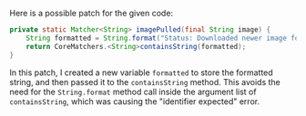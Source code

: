 Here is a possible patch for the given code:

```java
private static Matcher<String> imagePulled(final String image) {
    String formatted = String.format("Status: Downloaded newer image for %s", image);
    return CoreMatchers.<String>containsString(formatted);
}
```

In this patch, I created a new variable `formatted` to store the formatted string, and then passed it to the `containsString` method. This avoids the need for the `String.format` method call inside the argument list of `containsString`, which was causing the "identifier expected" error.